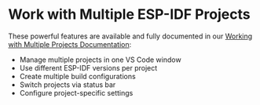# Work with Multiple ESP-IDF Projects

These powerful features are available and fully documented in our [Working with Multiple Projects Documentation](https://docs.espressif.com/projects/vscode-esp-idf-extension/en/latest/additionalfeatures/multiple-projects.html):
- Manage multiple projects in one VS Code window
- Use different ESP-IDF versions per project
- Create multiple build configurations
- Switch projects via status bar
- Configure project-specific settings